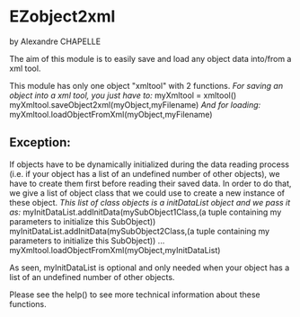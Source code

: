 # EZobject2xml
by Alexandre CHAPELLE

The aim of this module is to easily save and load any object data into/from a xml tool.

This module has only one object "xmltool" with 2 functions.
_For saving an object into a xml tool, you just have to:_
myXmltool = xmltool()
myXmltool.saveObject2xml(myObject,myFilename)
_And for loading:_
myXmltool.loadObjectFromXml(myObject,myFilename)

## Exception:
If objects have to be dynamically initialized during the data reading process
(i.e. if your object has a list of an undefined number of other objects), 
we have to create them first before reading their saved data.
In order to do that, we give a list of object class that we could use to create a new instance of these object.
_This list of class objects is a initDataList object and we pass it as:_
myInitDataList.addInitData(mySubObject1Class,(a tuple containing my parameters to initialize this SubObject))
myInitDataList.addInitData(mySubObject2Class,(a tuple containing my parameters to initialize this SubObject))
...
myXmltool.loadObjectFromXml(myObject,myInitDataList)

As seen, myInitDataList is optional and only needed when your object has a list of an undefined number of other objects.

Please see the help() to see more technical information about these functions.
